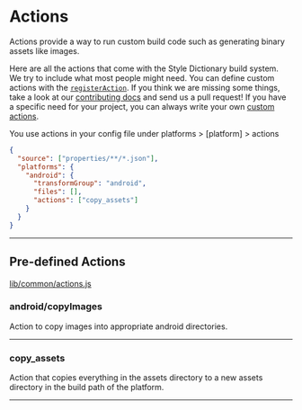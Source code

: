 # Actions

Actions provide a way to run custom build code such as generating binary assets like images.

Here are all the actions that come with the Style Dictionary build system. We try to include what most people might need. You can define custom actions with the [`registerAction`](api.md#registeraction). If you think we are missing some things, take a look at our [contributing docs](https://github.com/amzn/style-dictionary/blob/master/CONTRIBUTING.md) and send us a pull request! If you have a specific need for your project, you can always write your own [custom actions](#adding-custom-actions).

You use actions in your config file under platforms > [platform] > actions

```json
{
  "source": ["properties/**/*.json"],
  "platforms": {
    "android": {
      "transformGroup": "android",
      "files": [],
      "actions": ["copy_assets"]
    }
  }
}
```


----

## Pre-defined Actions

[lib/common/actions.js](https://github.com/amzn/style-dictionary/blob/master/lib/common/actions.js)

### android/copyImages 


Action to copy images into appropriate android directories.


* * *

### copy_assets 


Action that copies everything in the assets directory to a new assets directory in the build path of the platform.


* * *

